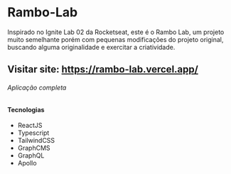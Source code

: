 # Rambo-Lab

Inspirado no Ignite Lab 02 da Rocketseat, este é o Rambo Lab, um projeto muito semelhante porém com pequenas modificações do projeto original, buscando alguma originalidade e exercitar a criatividade.

## Visitar site: https://rambo-lab.vercel.app/

###### Aplicação completa

#### Tecnologias
- ReactJS
- Typescript
- TailwindCSS
- GraphCMS
- GraphQL
- Apollo

